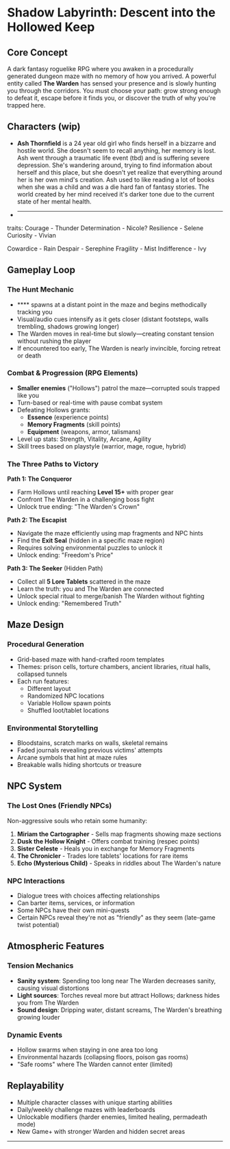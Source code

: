 # Shadow Labyrinth: Descent into the Hollowed Keep

## Core Concept
A dark fantasy roguelike RPG where you awaken in a procedurally generated dungeon maze with no memory of how you arrived. A powerful entity called **The Warden** has sensed your presence and is slowly hunting you through the corridors. You must choose your path: grow strong enough to defeat it, escape before it finds you, or discover the truth of why you're trapped here.

## Characters (wip)
- **Ash Thornfield** is a 24 year old girl who finds herself in a bizzarre and hostile world. She doesn't seem to recall anything, her memory is lost. Ash went through a traumatic life event (tbd) and is suffering severe depression. She's wandering around, trying to find information about herself and this place, but she doesn't yet realize that everything around her is her own mind's creation. Ash used to like reading a lot of books when she was a child and was a die hard fan of fantasy stories. The world created by her mind received it's darker tone due to the current state of her mental health. 

- ****

traits:
Courage - Thunder
Determination - Nicole?
Resilience - Selene
Curiosity - Vivian

Cowardice - Rain
Despair - Serephine
Fragility - Mist
Indifference - Ivy 


## Gameplay Loop

### The Hunt Mechanic
- **** spawns at a distant point in the maze and begins methodically tracking you
- Visual/audio cues intensify as it gets closer (distant footsteps, walls trembling, shadows growing longer)
- The Warden moves in real-time but slowly—creating constant tension without rushing the player
- If encountered too early, The Warden is nearly invincible, forcing retreat or death

### Combat & Progression (RPG Elements)
- **Smaller enemies** ("Hollows") patrol the maze—corrupted souls trapped like you
- Turn-based or real-time with pause combat system
- Defeating Hollows grants:
  - **Essence** (experience points)
  - **Memory Fragments** (skill points)
  - **Equipment** (weapons, armor, talismans)
- Level up stats: Strength, Vitality, Arcane, Agility
- Skill trees based on playstyle (warrior, mage, rogue, hybrid)

### The Three Paths to Victory

**Path 1: The Conqueror**
- Farm Hollows until reaching **Level 15+** with proper gear
- Confront The Warden in a challenging boss fight
- Unlock true ending: "The Warden's Crown"

**Path 2: The Escapist**
- Navigate the maze efficiently using map fragments and NPC hints
- Find the **Exit Seal** (hidden in a specific maze region)
- Requires solving environmental puzzles to unlock it
- Unlock ending: "Freedom's Price"

**Path 3: The Seeker** (Hidden Path)
- Collect all **5 Lore Tablets** scattered in the maze
- Learn the truth: you and The Warden are connected
- Unlock special ritual to merge/banish The Warden without fighting
- Unlock ending: "Remembered Truth"

## Maze Design

### Procedural Generation
- Grid-based maze with hand-crafted room templates
- Themes: prison cells, torture chambers, ancient libraries, ritual halls, collapsed tunnels
- Each run features:
  - Different layout
  - Randomized NPC locations
  - Variable Hollow spawn points
  - Shuffled loot/tablet locations

### Environmental Storytelling
- Bloodstains, scratch marks on walls, skeletal remains
- Faded journals revealing previous victims' attempts
- Arcane symbols that hint at maze rules
- Breakable walls hiding shortcuts or treasure

## NPC System

### The Lost Ones (Friendly NPCs)
Non-aggressive souls who retain some humanity:

1. **Miriam the Cartographer** - Sells map fragments showing maze sections
2. **Dusk the Hollow Knight** - Offers combat training (respec points)
3. **Sister Celeste** - Heals you in exchange for Memory Fragments
4. **The Chronicler** - Trades lore tablets' locations for rare items
5. **Echo (Mysterious Child)** - Speaks in riddles about The Warden's nature

### NPC Interactions
- Dialogue trees with choices affecting relationships
- Can barter items, services, or information
- Some NPCs have their own mini-quests
- Certain NPCs reveal they're not as "friendly" as they seem (late-game twist potential)

## Atmospheric Features

### Tension Mechanics
- **Sanity system**: Spending too long near The Warden decreases sanity, causing visual distortions
- **Light sources**: Torches reveal more but attract Hollows; darkness hides you from The Warden
- **Sound design**: Dripping water, distant screams, The Warden's breathing growing louder

### Dynamic Events
- Hollow swarms when staying in one area too long
- Environmental hazards (collapsing floors, poison gas rooms)
- "Safe rooms" where The Warden cannot enter (limited)

## Replayability
- Multiple character classes with unique starting abilities
- Daily/weekly challenge mazes with leaderboards
- Unlockable modifiers (harder enemies, limited healing, permadeath mode)
- New Game+ with stronger Warden and hidden secret areas

---
